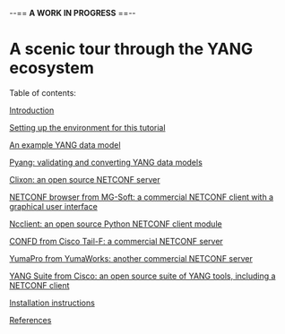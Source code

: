--== **A WORK IN PROGRESS** ==--

# A scenic tour through the YANG ecosystem

Table of contents:

[Introduction](introduction.md)

[Setting up the environment for this tutorial](tutorial-install.md)

[An example YANG data model](example-yang-data-model.md)

[Pyang: validating and converting YANG data models](pyang.md)

[Clixon: an open source NETCONF server](clixon.md)

[NETCONF browser from MG-Soft: a commercial NETCONF client with a graphical user interface](mg-soft-browser.md)

[Ncclient: an open source Python NETCONF client module](ncclient.md)

[CONFD from Cisco Tail-F: a commercial NETCONF server](confd.md)

[YumaPro from YumaWorks: another commercial NETCONF server](yumapro.md)

[YANG Suite from Cisco: an open source suite of YANG tools, including a NETCONF client](yang-suite.md)

[Installation instructions](installation.md)

[References](references.md)
